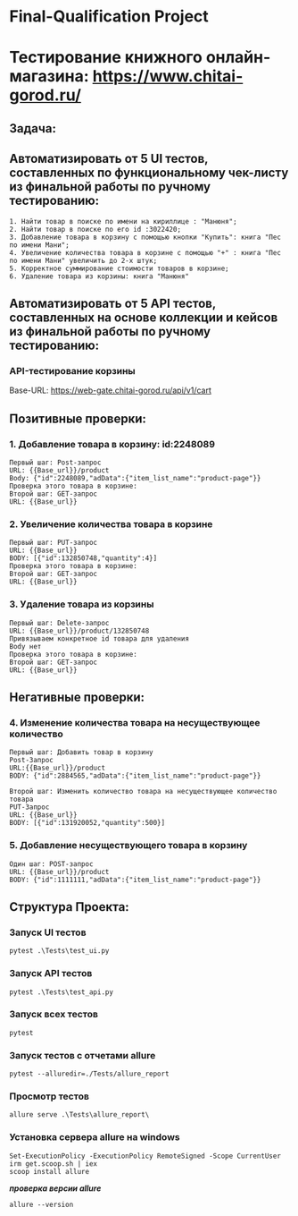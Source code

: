 # Final-Qualification Project

# Тестирование книжного онлайн-магазина: https://www.chitai-gorod.ru/

## Задача: 
## Автоматизировать от 5 UI тестов, составленных по функциональному чек-листу из финальной работы по ручному тестированию:
```
1. Найти товар в поиске по имени на кириллице : "Манюня";
2. Найти товар в поиске по его id :3022420;
3. Добавление товара в корзину с помощью кнопки "Купить": книга "Пес по имени Мани";
4. Увеличение количества товара в корзине с помощью "+" : книга "Пес по имени Мани" увеличить до 2-х штук;
5. Корректное суммирование стоимости товаров в корзине;
6. Удаление товара из корзины: книга "Манюня"
```
## Автоматизировать от 5 API тестов, составленных на основе коллекции и кейсов из финальной работы по ручному тестированию:
### API-тестирование корзины
Base-URL: https://web-gate.chitai-gorod.ru/api/v1/cart

## Позитивные проверки:
### 1. Добавление товара в корзину: id:2248089
```
Первый шаг: Post-запрос
URL: {{Base_url}}/product
Body: {"id":2248089,"adData":{"item_list_name":"product-page"}}
Проверка этого товара в корзине:
Второй шаг: GET-запрос
URL: {{Base_url}}
```
### 2. Увеличение количества товара в корзине
```
Первый шаг: PUT-запрос
URL: {{Base_url}}
BODY: [{"id":132850748,"quantity":4}]
Проверка этого товара в корзине:
Второй шаг: GET-запрос
URL: {{Base_url}}
```
### 3. Удаление товара из корзины
```
Первый шаг: Delete-запрос 
URL: {{Base_url}}/product/132850748
Привязываем конкретное id товара для удаления
Body нет
Проверка этого товара в корзине:
Второй шаг: GET-запрос
URL: {{Base_url}}
```
## Негативные проверки: 

### 4. Изменение количества товара на несуществующее количество
```
Первый шаг: Добавить товар в корзину
Post-Запрос 
URL:{{Base_url}}/product
BODY: {"id":2884565,"adData":{"item_list_name":"product-page"}}

Второй шаг: Изменить количество товара на несуществующее количество товара
PUT-Запрос 
URL: {{Base_url}}
BODY: [{"id":131920052,"quantity":500}]
```
### 5. Добавление несуществующего товара в корзину
```
Один шаг: POST-запрос
URL: {{Base_url}}/product
BODY: {"id":1111111,"adData":{"item_list_name":"product-page"}}
```
## Структура Проекта:

### Запуск UI тестов
```
pytest .\Tests\test_ui.py

```

### Запуск API тестов
```
pytest .\Tests\test_api.py

```

### Запуск всех тестов
```
pytest
```

### Запуск тестов с отчетами allure
```
pytest --alluredir=./Tests/allure_report
```

### Просмотр тестов
```
allure serve .\Tests\allure_report\
```

### Установка сервера allure на windows
```
Set-ExecutionPolicy -ExecutionPolicy RemoteSigned -Scope CurrentUser
irm get.scoop.sh | iex
scoop install allure
```
***проверка версии allure***
```
allure --version
```
